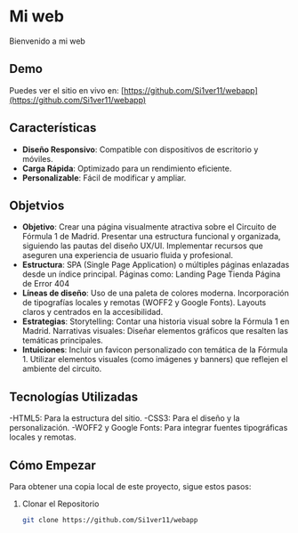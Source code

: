 # Mi web 

Bienvenido a mi web

## Demo

Puedes ver el sitio en vivo en: [https://github.com/Si1ver11/webapp](https://github.com/Si1ver11/webapp)

## Características

- **Diseño Responsivo**: Compatible con dispositivos de escritorio y móviles.
- **Carga Rápida**: Optimizado para un rendimiento eficiente.
- **Personalizable**: Fácil de modificar y ampliar.

## Objetvios

- **Objetivo**: Crear una página visualmente atractiva sobre el Circuito de Fórmula 1 de Madrid.
Presentar una estructura funcional y organizada, siguiendo las pautas del diseño UX/UI.
Implementar recursos que aseguren una experiencia de usuario fluida y profesional.
- **Estructura**: SPA (Single Page Application) o múltiples páginas enlazadas desde un índice principal.
Páginas como:
Landing Page
Tienda
Página de Error 404
- **Líneas de diseño**: Uso de una paleta de colores moderna.
Incorporación de tipografías locales y remotas (WOFF2 y Google Fonts).
Layouts claros y centrados en la accesibilidad.
- **Estrategias**: Storytelling: Contar una historia visual sobre la Fórmula 1 en Madrid.
Narrativas visuales: Diseñar elementos gráficos que resalten las temáticas principales.
- **Intuiciones**: Incluir un favicon personalizado con temática de la Fórmula 1.
Utilizar elementos visuales (como imágenes y banners) que reflejen el ambiente del circuito.


## Tecnologías Utilizadas

-HTML5: Para la estructura del sitio.
-CSS3: Para el diseño y la personalización.
-WOFF2 y Google Fonts: Para integrar fuentes tipográficas locales y remotas.


## Cómo Empezar

Para obtener una copia local de este proyecto, sigue estos pasos:

1. Clonar el Repositorio
   ```bash
   git clone https://github.com/Si1ver11/webapp


